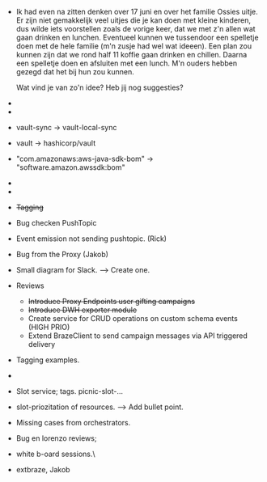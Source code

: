 - Ik had even na zitten denken over 17 juni en over het familie Ossies uitje. Er zijn niet gemakkelijk veel uitjes die je kan doen met kleine kinderen, dus wilde iets voorstellen zoals de vorige keer, dat we met z'n allen wat gaan drinken en lunchen. Eventueel kunnen we tussendoor een spelletje doen met de hele familie (m'n zusje had wel wat ideeen). Een plan zou kunnen zijn dat we rond half 11 koffie gaan drinken en chillen. Daarna een spelletje doen en afsluiten met een lunch. M'n ouders hebben gezegd dat het bij hun zou kunnen. 
  
  Wat vind je van zo'n idee? Heb jij nog suggesties?
-
-
- vault-sync -> vault-local-sync
- vault -> hashicorp/vault
- "com.amazonaws:aws-java-sdk-bom" ->   "software.amazon.awssdk:bom"
-
-
- ~~Tagging~~
- Bug checken PushTopic
- Event emission not sending pushtopic. (Rick)
- Bug from the Proxy (Jakob)
- Small diagram for Slack. --> Create one.
- Reviews
	- ~~Introduce Proxy Endpoints user gifting campaigns~~
	- ~~Introduce DWH exporter module~~
	- Create service for CRUD operations on custom schema events (HIGH PRIO)
	- Extend BrazeClient to send campaign messages via API triggered delivery
- Tagging examples.
-
- Slot service; tags. picnic-slot-...
- slot-priozitation of resources. --> Add bullet point.
- Missing cases from orchestrators.
- Bug en lorenzo reviews;
- white b-oard sessions.\
- extbraze, Jakob